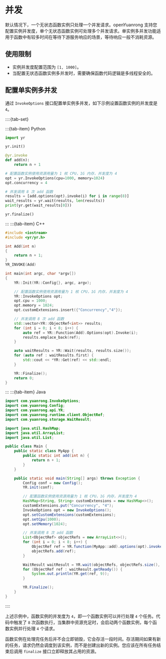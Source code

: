 # 并发

默认情况下，一个无状态函数实例只处理一个并发请求。openYuanrong 支持您配置实例并发度，单个无状态函数实例可处理多个并发请求。单实例多并发功能适用于函数中有较多时间在等待下游服务响应的场景，等待响应一般不消耗资源。

## 使用限制

- 实例并发度配置范围为 `[1, 1000]`。
- 当配置无状态函数实例多并发时，需要确保函数代码逻辑是多线程安全的。

## 配置单实例多并发

通过 `InvokeOptions` 接口配置单实例多并发，如下示例设置函数实例的并发度是 `4`。

::::{tab-set}

:::{tab-item} Python

```python
import yr

yr.init()

@yr.invoke
def add(n):
    return n + 1

# 配置函数实例使用资源用量为 1 核 CPU，1G 内存，并发度为 4
opt = yr.InvokeOptions(cpu=1000, memory=1024)
opt.concurrency = 4

# 并发调用 8 次 add 函数
results = [add.options(opt).invoke(i) for i in range(8)]
wait_results = yr.wait(results, len(results))
print(yr.get(wait_results[0]))

yr.finalize()
```

:::
:::{tab-item} C++

```c++
#include <iostream>
#include <yr/yr.h>

int Add(int n)
{
    return n + 1;
}
YR_INVOKE(Add)

int main(int argc, char *argv[])
{
    YR::Init(YR::Config{}, argc, argv);

    // 配置函数实例使用资源用量为 1 核 CPU，1G 内存，并发度为 4
    YR::InvokeOptions opt;
    opt.cpu = 1000;
    opt.memory = 1024;
    opt.customExtensions.insert({"Concurrency","4"});

    // 并发调用 8 次 add 函数
    std::vector<YR::ObjectRef<int>> results;
    for (int i = 0; i < 8; i++) {
        auto ref = YR::Function(Add).Options(opt).Invoke(i);
        results.emplace_back(ref);
    }

    auto waitResults = YR::Wait(results, results.size());
    for (auto ref : waitResults.first) {
        std::cout << *YR::Get(ref) << std::endl;
    }

    YR::Finalize();
    return 0;
}
```

:::
:::{tab-item} Java

```java
import com.yuanrong.InvokeOptions;
import com.yuanrong.Config;
import com.yuanrong.api.YR;
import com.yuanrong.runtime.client.ObjectRef;
import com.yuanrong.storage.WaitResult;

import java.util.HashMap;
import java.util.ArrayList;
import java.util.List;

public class Main {
    public static class MyApp {
        public static int add(int n) {
            return n + 1;
        }
    }

    public static void main(String[] args) throws Exception {
        Config conf = new Config();
        YR.init(conf);

        // 配置函数实例使用资源用量为 1 核 CPU，1G 内存，并发度为 4
        HashMap<String, String> customExtensions = new HashMap<>();
        customExtensions.put("Concurrency", "4");
        InvokeOptions opt = new InvokeOptions();
        opt.setCustomExtensions(customExtensions);
        opt.setCpu(1000);
        opt.setMemory(1024);

        // 并发调用 8 次 add 函数
        List<ObjectRef> objectRefs = new ArrayList<>();
        for (int i = 0; i < 8; i++) {
            ObjectRef ref = YR.function(MyApp::add).options(opt).invoke(1);
            objectRefs.add(ref);
        }

        WaitResult waitResult = YR.wait(objectRefs, objectRefs.size(), -1);
        for (ObjectRef ref : waitResult.getReady()) {
            System.out.println(YR.get(ref, 9));
        }

        YR.Finalize();
    }
}
```

::::

上述示例中，函数实例的并发度为 `4`，即一个函数实例可以并行处理 `4` 个任务。代码中触发了 `8` 次函数执行，当集群中资源充足时，会启动两个函数实例，每个函数实例并行处理 `4` 个请求。

函数实例在处理完任务后并不会立即销毁，它会存活一段时间。存活期间如果有新的任务，请求仍然会调度到该实例，而不是创建出新的实例。您应该在所有任务结束后调用 `finalize` 接口立即释放其占用的资源。
